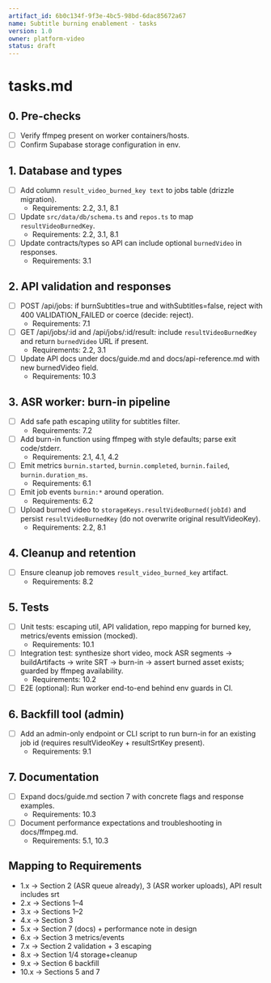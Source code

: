 ```yaml
---
artifact_id: 6b0c134f-9f3e-4bc5-98bd-6dac85672a67
name: Subtitle burning enablement - tasks
version: 1.0
owner: platform-video
status: draft
---
```


# tasks.md

## 0. Pre-checks

-   [ ] Verify ffmpeg present on worker containers/hosts.
-   [ ] Confirm Supabase storage configuration in env.

## 1. Database and types

-   [ ] Add column `result_video_burned_key text` to jobs table (drizzle migration).
    -   Requirements: 2.2, 3.1, 8.1
-   [ ] Update `src/data/db/schema.ts` and `repos.ts` to map `resultVideoBurnedKey`.
    -   Requirements: 2.2, 3.1, 8.1
-   [ ] Update contracts/types so API can include optional `burnedVideo` in responses.
    -   Requirements: 3.1

## 2. API validation and responses

-   [ ] POST /api/jobs: if burnSubtitles=true and withSubtitles=false, reject with 400 VALIDATION_FAILED or coerce (decide: reject).
    -   Requirements: 7.1
-   [ ] GET /api/jobs/:id and /api/jobs/:id/result: include `resultVideoBurnedKey` and return `burnedVideo` URL if present.
    -   Requirements: 2.2, 3.1
-   [ ] Update API docs under docs/guide.md and docs/api-reference.md with new burnedVideo field.
    -   Requirements: 10.3

## 3. ASR worker: burn-in pipeline

-   [ ] Add safe path escaping utility for subtitles filter.
    -   Requirements: 7.2
-   [ ] Add burn-in function using ffmpeg with style defaults; parse exit code/stderr.
    -   Requirements: 2.1, 4.1, 4.2
-   [ ] Emit metrics `burnin.started`, `burnin.completed`, `burnin.failed`, `burnin.duration_ms`.
    -   Requirements: 6.1
-   [ ] Emit job events `burnin:*` around operation.
    -   Requirements: 6.2
-   [ ] Upload burned video to `storageKeys.resultVideoBurned(jobId)` and persist `resultVideoBurnedKey` (do not overwrite original resultVideoKey).
    -   Requirements: 2.2, 8.1

## 4. Cleanup and retention

-   [ ] Ensure cleanup job removes `result_video_burned_key` artifact.
    -   Requirements: 8.2

## 5. Tests

-   [ ] Unit tests: escaping util, API validation, repo mapping for burned key, metrics/events emission (mocked).
    -   Requirements: 10.1
-   [ ] Integration test: synthesize short video, mock ASR segments -> buildArtifacts -> write SRT -> burn-in -> assert burned asset exists; guarded by ffmpeg availability.
    -   Requirements: 10.2
-   [ ] E2E (optional): Run worker end-to-end behind env guards in CI.

## 6. Backfill tool (admin)

-   [ ] Add an admin-only endpoint or CLI script to run burn-in for an existing job id (requires resultVideoKey + resultSrtKey present).
    -   Requirements: 9.1

## 7. Documentation

-   [ ] Expand docs/guide.md section 7 with concrete flags and response examples.
    -   Requirements: 10.3
-   [ ] Document performance expectations and troubleshooting in docs/ffmpeg.md.
    -   Requirements: 5.1, 10.3

## Mapping to Requirements

-   1.x → Section 2 (ASR queue already), 3 (ASR worker uploads), API result includes srt
-   2.x → Sections 1–4
-   3.x → Sections 1–2
-   4.x → Section 3
-   5.x → Section 7 (docs) + performance note in design
-   6.x → Section 3 metrics/events
-   7.x → Section 2 validation + 3 escaping
-   8.x → Section 1/4 storage+cleanup
-   9.x → Section 6 backfill
-   10.x → Sections 5 and 7
